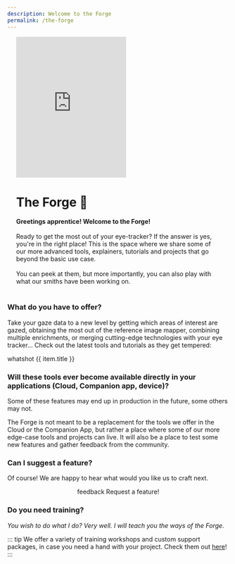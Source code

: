 ```yaml
---
description: Welcome to the Forge
permalink: /the-forge
---
```

<div class="mcontainer">
    <div class="col-mcontainer-1">
    <iframe style="border: none" width="250" height="320" src="https://rive.app/s/Q5D4ZrSxz0SB2HSqa-cCZQ/embed" allowfullscreen></iframe>
    </div>
    <div class="col-mcontainer-2">
    <h1>The Forge 🔨</h1> <b>Greetings apprentice! Welcome to the Forge!</b><br><br>
    Ready to get the most out of your eye-tracker? If the answer is yes, you're in the right place! This is the space where we share some of our more advanced tools, explainers, tutorials and projects that go beyond the basic use case.
    <br>
    <br>
    You can peek at them, but more importantly, you can also play with what our smiths have been working on.
    </div>
</div>
<br>

### What do you have to offer? 
Take your gaze data to a new level by getting which areas of interest are gazed, obtaining the most out of the reference image mapper, combining multiple enrichments, or merging cutting-edge technologies with your eye tracker...  Check out the latest tools and tutorials as they get tempered:

<div class="text-center">
  <v-btn
    v-for="(item,index) in enrichments"
    :key="index"
    color="flat"
    round
    outline
    style="font-weight:normal;"
    :to="item.link"
  >
  <v-icon left :color="item.color">whatshot</v-icon> {{  item.title }}
  </v-btn>
</div>

### Will these tools ever become available directly in your applications (Cloud, Companion app, device)?
Some of these features may end up in production in the future, some others may not. 

The Forge is not meant to be a replacement for the tools we offer in the Cloud or the Companion App, but rather a place where some of our more edge-case tools and projects can live. It will also be a place to test some new features and gather feedback from the community.

### Can I suggest a feature?
Of course! We are happy to hear what would you like us to craft next.

<div class="button-center">
    <v-btn
        round
        color="primary"
        href="https://pupil-labs.canny.io/"
        > 
    <v-icon left dark>feedback</v-icon> Request a feature!
    </v-btn>
</div>

### Do you need training?

*You wish to do what I do?* 
*Very well. I will teach you the ways of the Forge.*

::: tip
We offer a variety of training workshops and custom support packages, in case you need a hand with your project. Check them out [here](https://pupil-labs.com/products/support/)!
:::

<style>
    .button-center {
        text-align: center;
    }
    .mcontainer{
        display: flex;
        flex-wrap: wrap;
    }
    .col-mcontainer-1{
    flex: 20%;
    padding: 0 20px;
    }
    .col-mcontainer-2{
    flex: 60%;
    padding: 0 20px;
    }
</style>


<script>
export default {
  data: () => ({
    panel: null,
    enrichments: [
        // {
        //   title: "Map your gaze to body parts using DensePose",
        //   link: "/the-forge/dense-pose",
        //   color: "warning"
        // },
        {
        title: "Map your gaze onto screen content (like a web or a video)",
        link: "/the-forge/map-your-gaze-to-a-2d-screen",
        color: "warning",
        },
        {
        title: "Running multiple RIMs in parallel",
        link:"/the-forge/multiple-rim",
        color:"warning",
        },
        {
        title: "Define areas of interest and compute gaze metrics",
        link: "/the-forge/gaze-metrics-in-aois/",
        color: "warning",
        },
    ]
  }),
}
</script>

